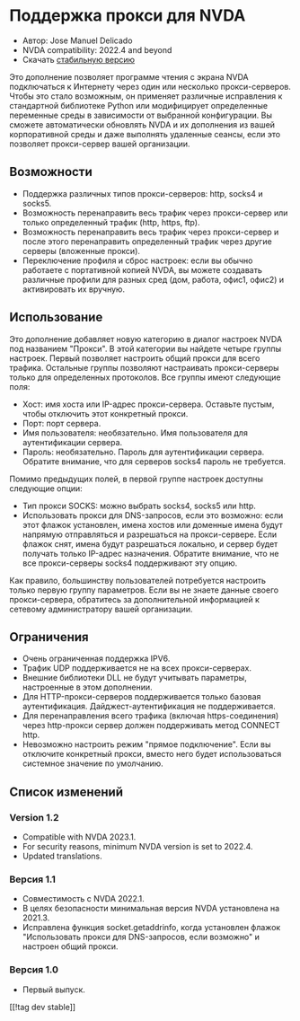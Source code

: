 # Поддержка прокси для NVDA #

* Автор: Jose Manuel Delicado
* NVDA compatibility: 2022.4 and beyond
* Скачать [стабильную версию][1]

Это дополнение позволяет программе чтения с экрана NVDA подключаться к
Интернету через один или несколько прокси-серверов. Чтобы это стало
возможным, он применяет различные исправления к стандартной библиотеке
Python или модифицирует определенные переменные среды в зависимости от
выбранной конфигурации. Вы сможете автоматически обновлять NVDA и их
дополнения из вашей корпоративной среды и даже выполнять удаленные сеансы,
если это позволяет прокси-сервер вашей организации.

## Возможности

* Поддержка различных типов прокси-серверов: http, socks4 и socks5.
* Возможность перенаправить весь трафик через прокси-сервер или только
  определенный трафик (http, https, ftp).
* Возможность перенаправить весь трафик через прокси-сервер и после этого
  перенаправить определенный трафик через другие серверы (вложенные прокси).
* Переключение профиля и сброс настроек: если вы обычно работаете с
  портативной копией NVDA, вы можете создавать различные профили для разных
  сред (дом, работа, офис1, офис2) и активировать их вручную.

## Использование

Это дополнение добавляет новую категорию в диалог настроек NVDA под
названием "Прокси". В этой категории вы найдете четыре группы
настроек. Первый позволяет настроить общий прокси для всего
трафика. Остальные группы позволяют настраивать прокси-серверы только для
определенных протоколов. Все группы имеют следующие поля:

* Хост: имя хоста или IP-адрес прокси-сервера. Оставьте пустым, чтобы
  отключить этот конкретный прокси.
* Порт: порт сервера.
* Имя пользователя: необязательно. Имя пользователя для аутентификации
  сервера.
* Пароль: необязательно. Пароль для аутентификации сервера. Обратите
  внимание, что для серверов socks4 пароль не требуется.

Помимо предыдущих полей, в первой группе настроек доступны следующие опции:

* Тип прокси SOCKS: можно выбрать socks4, socks5 или http.
* Использовать прокси для DNS-запросов, если это возможно: если этот флажок
  установлен, имена хостов или доменные имена будут напрямую отправляться и
  разрешаться на прокси-сервере. Если флажок снят, имена будут разрешаться
  локально, и сервер будет получать только IP-адрес назначения. Обратите
  внимание, что не все прокси-серверы socks4 поддерживают эту опцию.

Как правило, большинству пользователей потребуется настроить только первую
группу параметров. Если вы не знаете данные своего прокси-сервера,
обратитесь за дополнительной информацией к сетевому администратору вашей
организации.

## Ограничения

* Очень ограниченная поддержка IPV6.
* Трафик UDP поддерживается не на всех прокси-серверах.
* Внешние библиотеки DLL не будут учитывать параметры, настроенные в этом
  дополнении.
* Для HTTP-прокси-серверов поддерживается только базовая
  аутентификация. Дайджест-аутентификация не поддерживается.
* Для перенаправления всего трафика (включая https-соединения) через
  http-прокси сервер должен поддерживать метод CONNECT http.
* Невозможно настроить режим "прямое подключение". Если вы отключите
  конкретный прокси, вместо него будет использоваться системное значение по
  умолчанию.

## Список изменений

### Version 1.2

* Compatible with NVDA 2023.1.
* For security reasons, minimum NVDA version is set to 2022.4.
* Updated translations.

### Версия 1.1

* Совместимость с NVDA 2022.1.
* В целях безопасности минимальная версия NVDA установлена на 2021.3.
* Исправлена функция socket.getaddrinfo, когда установлен флажок
  "Использовать прокси для DNS-запросов, если возможно" и настроен общий
  прокси.

### Версия 1.0

* Первый выпуск.

[[!tag dev stable]]

[1]: https://addons.nvda-project.org/files/get.php?file=nvdaproxy

